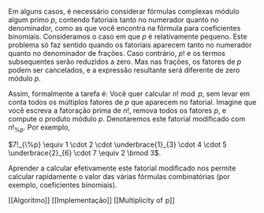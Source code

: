 Em alguns casos, é necessário considerar fórmulas complexas módulo algum primo $p$, contendo fatoriais tanto no numerador quanto no denominador, como as que você encontra na fórmula para coeficientes binomiais. Consideramos o caso em que $p$ é relativamente pequeno. Este problema só faz sentido quando os fatoriais aparecem tanto no numerador quanto no denominador de frações. Caso contrário, $p!$ e os termos subsequentes serão reduzidos a zero. Mas nas frações, os fatores de $p$ podem ser cancelados, e a expressão resultante será diferente de zero módulo $p$.

Assim, formalmente a tarefa é: Você quer calcular $n! \bmod p$, sem levar em conta todos os múltiplos fatores de $p$ que aparecem no fatorial. Imagine que você escreva a fatoração prima de $n!$, remova todos os fatores $p$, e compute o produto módulo $p$. Denotaremos este fatorial modificado com $n!_{\%p}$. Por exemplo,

$7!_{\%p} \equiv 1 \cdot 2 \cdot \underbrace{1}_{3} \cdot 4 \cdot 5 \underbrace{2}_{6} \cdot 7 \equiv 2 \bmod 3$.

Aprender a calcular efetivamente este fatorial modificado nos permite calcular rapidamente o valor das várias fórmulas combinatórias (por exemplo, coeficientes binomiais).

[[Algoritmo]]
[[Implementação]]
[[Multiplicity of  p]]

